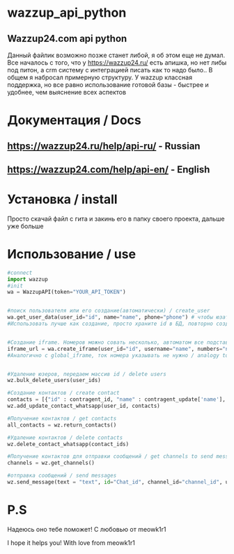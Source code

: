 # wazzup_api_python
## Wazzup24.com api python
Данный файлик возможно позже станет либой, я об этом еще не думал.
Все началось с того, что у https://wazzup24.ru/ есть апишка, но нет либы под питон, а crm систему с интеграцией писать как то надо было.. В общем я набросал примерную структуру. У wazzup классная поддержка, но все равно использование готовой базы - быстрее и удобнее, чем выяснение всех аспектов

# Документация / Docs

## https://wazzup24.ru/help/api-ru/ - Russian
## https://wazzup24.com/help/api-en/ - English


# Установка / install
Просто скачай файл с гита и закинь его в папку своего проекта, дальше уже больше

# Использование / use
```python
#connect
import wazzup
#init
wa = WazzupAPI(token="YOUR_API_TOKEN")


#поиск пользователя или его создание(автоматически) / create_user
wa.get_user_data(user_id="id", name="name", phone="phone") # чтобы юзать телефон надо разкомментить строки / to use phone decomment need points
#Использовать лучше как создание, просто храните id в БД, повторно создать не дает


#Создание iframe. Номеров можно совать несколько, автоматом все подставится/ create iframe
iframe_url = wa.create_iframe(user_id="id", username="name", numbers="numbers whatsapp")
#Аналогично с global_iframe, ток номера указывать не нужно / analogy to global_iframe


#Удаление юзеров, передаем массив id / delete users
wz.bulk_delete_users(user_ids)

#Создание контактов / create contact
contacts = [{"id" : contragent_id, "name" : contragent_update['name'], "phone" : contragent_update['phones']}, {...}]
wz.add_update_contact_whatsapp(user_id, contacts)

#Получение контактов / get contacts
all_contacts = wz.return_contacts()

#Удаление контактов / delete contacts
wz.delete_contact_whatsapp(contact_ids)

#Получение контактов для отправки сообщений / get channels to send messages
channels = wz.get_channels()

#отправка сообщений / send messages
wz.send_message(text = "text", id="Chat_id", channel_id="channel_id", user_id="user_id - you")
```

# P.S
Надеюсь оно тебе поможет! С любовью от meowk1r1

I hope it helps you! With love from meowk1r1
